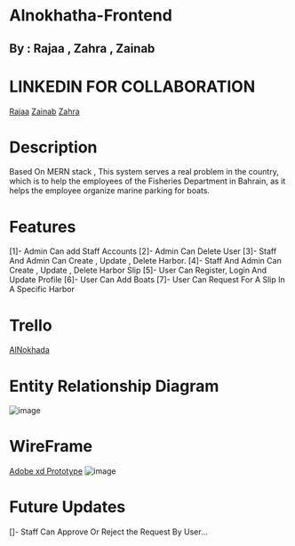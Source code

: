 # Alnokhatha-Frontend

## By : Rajaa , Zahra , Zainab

# LINKEDIN FOR COLLABORATION

[Rajaa](https://www.linkedin.com/in/raja-aldaqaq/)
[Zainab](https://www.linkedin.com/in/zainab-alkhadhar/)
[Zahra](https://www.linkedin.com/in/zahralaradi1softwareengineer/)

# Description

Based On MERN stack , This system serves a real problem in the country, which is to help the employees of the Fisheries Department in Bahrain, as it helps the employee organize marine parking for boats.

# Features

[1]- Admin Can add Staff Accounts
[2]- Admin Can Delete User
[3]- Staff And Admin Can Create , Update , Delete Harbor.
[4]- Staff And Admin Can Create , Update , Delete Harbor Slip
[5]- User Can Register, Login And Update Profile
[6]- User Can Add Boats
[7]- User Can Request For A Slip In A Specific Harbor

# Trello

[AlNokhada](https://trello.com/b/AuCook6R/%D8%A7%D9%84%D9%86%D9%88%D8%AE%D8%B0%D8%A9)

# Entity Relationship Diagram

![image](https://github.com/Rajaa-AlDaqqaq/Alnokhatha-Frontend/assets/81402701/74a3b468-5980-4d7c-8d2d-033bdb7583a8)

# WireFrame

[Adobe xd Prototype](https://xd.adobe.com/view/a9e599dc-e947-468b-8468-08d059982d02-fcb6/)
![image](https://github.com/Rajaa-AlDaqqaq/Alnokhatha-Frontend/assets/143516645/8bf7e316-9b4f-4261-b0f5-803c96a6cb1b)

# Future Updates

[]- Staff Can Approve Or Reject the Request By User...
